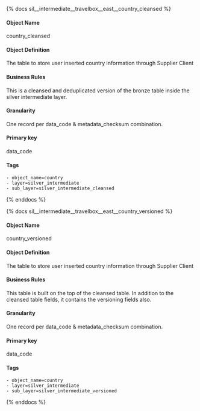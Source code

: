 {% docs sil__intermediate__travelbox__east__country_cleansed %}

#### Object Name
country_cleansed

#### Object Definition
The table to store user inserted country information through Supplier Client

#### Business Rules
This is a cleansed and deduplicated version of the bronze table inside the silver intermediate layer.

#### Granularity
One record per data_code & metadata_checksum combination.

#### Primary key
data_code

#### Tags
    - object_name=country
    - layer=silver_intermediate
    - sub_layer=silver_intermediate_cleansed

{% enddocs %}

{% docs sil__intermediate__travelbox__east__country_versioned %}

#### Object Name
country_versioned

#### Object Definition
The table to store user inserted country information through Supplier Client

#### Business Rules
This table is built on the top of the cleansed table. In addition to the cleansed table fields, it contains the versioning fields also.

#### Granularity
One record per data_code & metadata_checksum combination.

#### Primary key
data_code

#### Tags
    - object_name=country
    - layer=silver_intermediate
    - sub_layer=silver_intermediate_versioned

{% enddocs %}